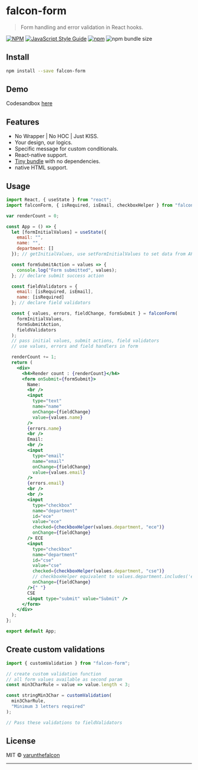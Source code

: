 # falcon-form

> Form handling and error validation in React hooks.

[![NPM](https://img.shields.io/npm/v/falcon-form.svg)](https://www.npmjs.com/package/falcon-form) [![JavaScript Style Guide](https://img.shields.io/badge/code_style-standard-brightgreen.svg)](https://standardjs.com)
[![npm](https://img.shields.io/npm/dt/falcon-form.svg?style=flat-square)](https://www.npmjs.com/package/falcon-form)
![npm bundle size](https://img.shields.io/bundlephobia/min/falcon-form)

## Install

```bash
npm install --save falcon-form
```

## Demo

Codesandbox [here](https://codesandbox.io/s/falcon-form-izvhv)

## Features

- No Wrapper | No HOC | Just KISS.
- Your design, our logics.
- Specific message for custom conditionals.
- React-native support.
- [Tiny bundle](https://bundlephobia.com/result?p=falcon-form@latest) with no dependencies.
- native HTML support.

## Usage

```jsx
import React, { useState } from "react";
import falconForm, { isRequired, isEmail, checkboxHelper } from "falcon-form";

var renderCount = 0;

const App = () => {
  let [formInitialValues] = useState({
    email: "",
    name: "",
    department: []
  }); // getInitialValues, use setFormInitialValues to set data from API

  const formSubmitAction = values => {
    console.log("Form submitted", values);
  }; // declare submit success action

  const fieldValidators = {
    email: [isRequired, isEmail],
    name: [isRequired]
  }; // declare field validators

  const { values, errors, fieldChange, formSubmit } = falconForm(
    formInitialValues,
    formSubmitAction,
    fieldValidators
  );
  // pass initial values, submit actions, field validators
  // use values, errors and field handlers in form

  renderCount += 1;
  return (
    <div>
      <h4>Render count : {renderCount}</h4>
      <form onSubmit={formSubmit}>
        Name:
        <br />
        <input
          type="text"
          name="name"
          onChange={fieldChange}
          value={values.name}
        />
        {errors.name}
        <br />
        Email:
        <br />
        <input
          type="email"
          name="email"
          onChange={fieldChange}
          value={values.email}
        />
        {errors.email}
        <br />
        <br />
        <input
          type="checkbox"
          name="department"
          id="ece"
          value="ece"
          checked={checkboxHelper(values.department, "ece")}
          onChange={fieldChange}
        /> ECE
        <input
          type="checkbox"
          name="department"
          id="cse"
          value="cse"
          checked={checkboxHelper(values.department, "cse")}
          // checkboxHelper equivalent to values.department.includes('ece'), with single checkbox support
          onChange={fieldChange}
        />{" "}
        CSE
        <input type="submit" value="Submit" />
      </form>
    </div>
  );
};

export default App;
```

## Create custom validations

```jsx
import { customValidation } from "falcon-form";

// create custom validation function
// all form values available as second param
const min3CharRule = value => value.length < 3;

const stringMin3Char = customValidation(
  min3CharRule,
  "Minimum 3 letters required"
);

// Pass these validations to fieldValidators
```

## License

MIT © [varunthefalcon](https://github.com/varunthefalcon)

---
